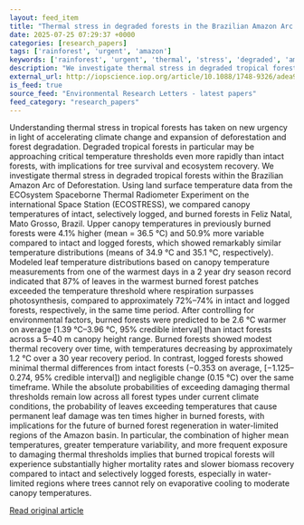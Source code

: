 ```yaml
---
layout: feed_item
title: "Thermal stress in degraded forests in the Brazilian Amazon Arc of Deforestation"
date: 2025-07-25 07:29:37 +0000
categories: [research_papers]
tags: ['rainforest', 'urgent', 'amazon']
keywords: ['rainforest', 'urgent', 'thermal', 'stress', 'degraded', 'amazon']
description: "We investigate thermal stress in degraded tropical forests within the Brazilian Amazon Arc of Deforestation"
external_url: http://iopscience.iop.org/article/10.1088/1748-9326/adea98
is_feed: true
source_feed: "Environmental Research Letters - latest papers"
feed_category: "research_papers"
---
```


Understanding thermal stress in tropical forests has taken on new urgency in light of accelerating climate change and expansion of deforestation and forest degradation. Degraded tropical forests in particular may be approaching critical temperature thresholds even more rapidly than intact forests, with implications for tree survival and ecosystem recovery. We investigate thermal stress in degraded tropical forests within the Brazilian Amazon Arc of Deforestation. Using land surface temperature data from the ECOsystem Spaceborne Thermal Radiometer Experiment on the international Space Station (ECOSTRESS), we compared canopy temperatures of intact, selectively logged, and burned forests in Feliz Natal, Mato Grosso, Brazil. Upper canopy temperatures in previously burned forests were 4.1% higher (mean = 36.5 °C) and 50.9% more variable compared to intact and logged forests, which showed remarkably similar temperature distributions (means of 34.9 °C and 35.1 °C, respectively). Modeled leaf temperature distributions based on canopy temperature measurements from one of the warmest days in a 2 year dry season record indicated that 87% of leaves in the warmest burned forest patches exceeded the temperature threshold where respiration surpasses photosynthesis, compared to approximately 72%–74% in intact and logged forests, respectively, in the same time period. After controlling for environmental factors, burned forests were predicted to be 2.6 °C warmer on average [1.39 °C–3.96 °C, 95% credible interval] than intact forests across a 5–40 m canopy height range. Burned forests showed modest thermal recovery over time, with temperatures decreasing by approximately 1.2 °C over a 30 year recovery period. In contrast, logged forests showed minimal thermal differences from intact forests (−0.353 on average, [−1.125–0.274, 95% credible interval]) and negligible change (0.15 °C) over the same timeframe. While the absolute probabilities of exceeding damaging thermal thresholds remain low across all forest types under current climate conditions, the probability of leaves exceeding temperatures that cause permanent leaf damage was ten times higher in burned forests, with implications for the future of burned forest regeneration in water-limited regions of the Amazon basin. In particular, the combination of higher mean temperatures, greater temperature variability, and more frequent exposure to damaging thermal thresholds implies that burned tropical forests will experience substantially higher mortality rates and slower biomass recovery compared to intact and selectively logged forests, especially in water-limited regions where trees cannot rely on evaporative cooling to moderate canopy temperatures.

[Read original article](http://iopscience.iop.org/article/10.1088/1748-9326/adea98)
